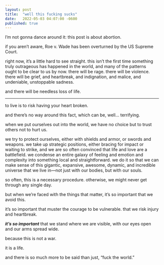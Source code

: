 ```yaml
---
layout: post
title:  "well this fucking sucks"
date:   2022-05-03 04:07:00 -0600
published: true
---
```


I’m not gonna dance around it: this post is about abortion.

if you aren’t aware, Roe v. Wade has been overturned by the US Supreme Court.

right now, it’s a little hard to see straight. this isn’t the first time something truly outrageous has happened in the world, and many of the patterns ought to be clear to us by now. there will be rage. there will be violence. there will be grief, and heartbreak, and indignation, and malice, and undeniable, unstoppable sadness.

and there will be needless loss of life.

---

to live is to risk having your heart broken. 

and there’s no way around this fact, which can be, well... terrifying.

when we put ourselves out into the world, we have no choice but to trust others not to hurt us.

we try to protect ourselves, either with shields and armor, or swords and weapons. we take up strategic positions, either bracing for impact or waiting to strike, and we are so often convinced that life and love are a battlefield. we condense an entire galaxy of feeling and emotion and complexity into something local and straightforward. we do it so that we can make sense of this gigantic, expansive, awesome, dynamic, and incredible universe that we live in—not just with our bodies, but with our souls.

so often, this is a necessary procedure. otherwise, we might never get through any single day. 

but when we’re faced with the things that matter, it’s so important that we avoid this. 

it’s so important that muster the courage to be vulnerable. that we risk injury and heartbreak.

***it’s so important*** that we stand where we are visible, with our eyes open and our arms spread wide. 

because this is not a war.

it is a life. 

and there is so much more to be said than just, “fuck the world.”